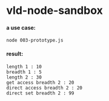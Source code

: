# vld-node-sandbox

#### a use case:

```
node 003-prototype.js
```

#### result:

```
length 1 : 10
breadth 1 : 5
length 2 : 30
get access breadth 2 : 20
direct access breadth 2 : 20
direct set breadth 2 : 99
```

